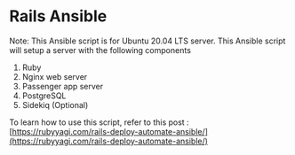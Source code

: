 # Rails Ansible

Note: This Ansible script is for Ubuntu 20.04 LTS server.
This Ansible script will setup a server with the following components

1. Ruby
2. Nginx web server
3. Passenger app server
4. PostgreSQL
5. Sidekiq (Optional)


To learn how to use this script, refer to this post : [https://rubyyagi.com/rails-deploy-automate-ansible/](https://rubyyagi.com/rails-deploy-automate-ansible/)